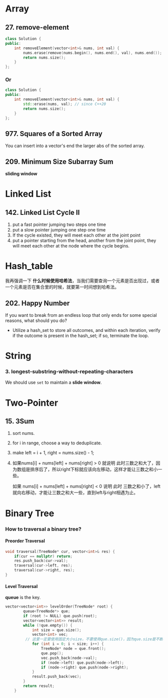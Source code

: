 # Array

## 27. remove-element

```c++
class Solution {
public:
    int removeElement(vector<int>& nums, int val) {
        nums.erase(remove(nums.begin(), nums.end(), val), nums.end());
        return nums.size();
    }
};
```

### Or

```c++
class Solution {
public:
    int removeElement(vector<int>& nums, int val) {
        std::erase(nums, val); // since C++20
        return nums.size();
    }
};
```

## 977. Squares of a Sorted Array

You can insert into a vector's end the larger abs of the sorted array.

## 209. Minimum Size Subarray Sum

**sliding window**

# Linked List

## 142. Linked List Cycle II

1. put a fast pointer jumping two steps one time
2. put a slow pointer jumping one step one time
3. If the cycle existed, they will meet each other at the joint point
4. put a pointer starting from the head, another from the joint point, they will meet each other at the node where the cycle begins.

# Hash_table

我再强调一下 **什么时候使用哈希法**，当我们需要查询一个元素是否出现过，或者一个元素是否在集合里的时候，就要第一时间想到哈希法。

## 202. Happy Number

If you want to break from an endless loop that only ends for some special reasons, what should you do?

- Utilize a hash_set to store all outcomes, and within each iteration, verify if the outcome is present in the hash_set; if so, terminate the loop.

# String

### 3. longest-substring-without-repeating-characters

We should use `set` to maintain a **slide window**.

# Two-Pointer

## 15. 3Sum

1. sort nums.

2. for i in range, choose a way to deduplicate.

3. make left = i + 1, right = nums.size() - 1;

4. 如果nums[i] + nums[left] + nums[right] > 0 就说明 此时三数之和大了，因为数组是排序后了，所以right下标就应该向左移动，这样才能让三数之和小一些。

   如果 nums[i] + nums[left] + nums[right] < 0 说明 此时 三数之和小了，left 就向右移动，才能让三数之和大一些，直到left与right相遇为止。

# Binary Tree

### How to traversal a binary tree?

#### Preorder Traversal

```c++
void traversal(TreeNode* cur, vector<int>& res) {
    if(cur == nullptr) return;
    res.push_back(cur->val);
    traversal(cur->left, res);
    traversal(cur->right, res);
}
```



#### Level Traversal

**queue** is the key.

```c++
vector<vector<int>> levelOrder(TreeNode* root) {
        queue<TreeNode*> que;
        if (root != NULL) que.push(root);
        vector<vector<int>> result;
        while (!que.empty()) {
            int size = que.size();
            vector<int> vec;
         // 这里一定要使用固定大小size，不要使用que.size()，因为que.size是不断变化的
            for (int i = 0; i < size; i++) {
                TreeNode* node = que.front();
                que.pop();
                vec.push_back(node->val);
                if (node->left) que.push(node->left);
                if (node->right) que.push(node->right);
            }
            result.push_back(vec);
        }
        return result;
    }
```

